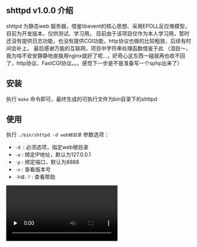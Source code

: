 ## shttpd v1.0.0 介绍

shttpd 为静态web 服务器，借鉴libevent的核心思想、采用EPOLL反应堆模型，目前为开发版本，仅供测试、学习用。
目前由于该项目仅作为本人学习用，暂时还没有提供日志功能，也没有提供CGI功能，http协议也做的比较粗放，后续有时间会补上。
最后感谢万能的互联网，项目中字符串处理函数借鉴于此
（泪目～，我为啥不安安静静地直接用nginx就好了呢...，好奇心这东西一碰就再也收不回了，http协议、FastCGI协议。。。感觉下一步是不是准备写一个sphp出来了）


## 安装

执行 `make` 命令即可，最终生成的可执行文件为bin目录下的shttpd


## 使用

执行 `./bin/shttpd -d web根目录` 
参数选项：
 - `-d `: 必须选项，指定web根目录
 - `-a` : 绑定IP地址，默认为127.0.0.1
 - `-p` : 绑定端口，默认为8888
 - `-v` : 查看版本号
 - `-h或-?` :  查看帮助



<video id="video" controls="" preload="none" >
      <source id="mp4" src="shttpd_webserver.mp4" type="video/mp4">     
      <p>Your user agent does not support the HTML5 Video element.</p>
</video>




